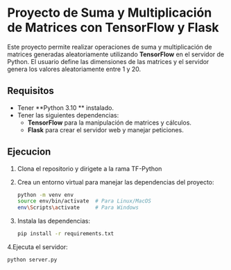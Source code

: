 
# Proyecto de Suma y Multiplicación de Matrices con TensorFlow y Flask

Este proyecto permite realizar operaciones de suma y multiplicación de matrices generadas aleatoriamente utilizando **TensorFlow** en el servidor de Python. El usuario define las dimensiones de las matrices y el servidor genera los valores aleatoriamente entre 1 y 20.

## Requisitos

- Tener **Python 3.10 ** instalado.
- Tener las siguientes dependencias:
  - **TensorFlow** para la manipulación de matrices y cálculos.
  - **Flask** para crear el servidor web y manejar peticiones.

## Ejecucion
1. Clona el repositorio y dirigete a la rama TF-Python
2. Crea un entorno virtual para manejar las dependencias del proyecto:

   ```bash
   python -m venv env
   source env/bin/activate  # Para Linux/MacOS
   env\Scripts\activate     # Para Windows
3. Instala las dependencias:
   ```bash
   pip install -r requirements.txt
4.Ejecuta el servidor: 
   ```bash
   python server.py
